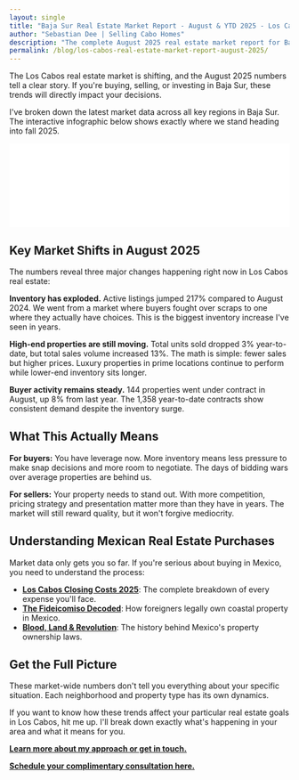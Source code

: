 ```yaml
---
layout: single
title: "Baja Sur Real Estate Market Report - August & YTD 2025 - Los Cabos"
author: "Sebastian Dee | Selling Cabo Homes"
description: "The complete August 2025 real estate market report for Baja Sur, including Los Cabos. Analyze active listings, sales, and prices for Cabo San Lucas, San Jose del Cabo, Todos Santos, East Cape and more."
permalink: /blog/los-cabos-real-estate-market-report-august-2025/
---
```


The Los Cabos real estate market is shifting, and the August 2025 numbers tell a clear story. If you're buying, selling, or investing in Baja Sur, these trends will directly impact your decisions.

I've broken down the latest market data across all key regions in Baja Sur. The interactive infographic below shows exactly where we stand heading into fall 2025.



<iframe
    id="infographic-iframe"
    src="/blog/August2025Report.html"
    style="width: 100%; border: none; overflow: hidden;"
    scrolling="no"
    title="Baja Sur Real Estate Market Infographic | Los Cabos">
</iframe>
<script>
    window.addEventListener('message', function(event) {
        const iframe = document.getElementById('infographic-iframe');
        if (event.source === iframe.contentWindow && event.data.frameHeight) {
            iframe.style.height = (event.data.frameHeight + 20) + 'px';
        }
    }, false);
</script>

## Key Market Shifts in August 2025

The numbers reveal three major changes happening right now in Los Cabos real estate:

**Inventory has exploded.** Active listings jumped 217% compared to August 2024. We went from a market where buyers fought over scraps to one where they actually have choices. This is the biggest inventory increase I've seen in years.

**High-end properties are still moving.** Total units sold dropped 3% year-to-date, but total sales volume increased 13%. The math is simple: fewer sales but higher prices. Luxury properties in prime locations continue to perform while lower-end inventory sits longer.

**Buyer activity remains steady.** 144 properties went under contract in August, up 8% from last year. The 1,358 year-to-date contracts show consistent demand despite the inventory surge.

## What This Actually Means

**For buyers:** You have leverage now. More inventory means less pressure to make snap decisions and more room to negotiate. The days of bidding wars over average properties are behind us.

**For sellers:** Your property needs to stand out. With more competition, pricing strategy and presentation matter more than they have in years. The market will still reward quality, but it won't forgive mediocrity.

## Understanding Mexican Real Estate Purchases

Market data only gets you so far. If you're serious about buying in Mexico, you need to understand the process:

* **[Los Cabos Closing Costs 2025](/los-cabos-closing-costs/)**: The complete breakdown of every expense you'll face.
* **[The Fideicomiso Decoded](/how-fideicomiso-works-mexico/)**: How foreigners legally own coastal property in Mexico.
* **[Blood, Land & Revolution](/history-of-fideicomiso-mexico-property-law/)**: The history behind Mexico's property ownership laws.

## Get the Full Picture

These market-wide numbers don't tell you everything about your specific situation. Each neighborhood and property type has its own dynamics.

If you want to know how these trends affect your particular real estate goals in Los Cabos, hit me up. I'll break down exactly what's happening in your area and what it means for you.

**<a href="/about/">Learn more about my approach or get in touch.</a>**

**<a href="https://consultation.sellingcabo.homes/" target="_blank">Schedule your complimentary consultation here.</a>**